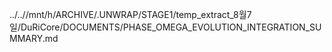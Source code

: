 ../..//mnt/h/ARCHIVE/.UNWRAP/STAGE1/temp_extract_8월7일/DuRiCore/DOCUMENTS/PHASE_OMEGA_EVOLUTION_INTEGRATION_SUMMARY.md